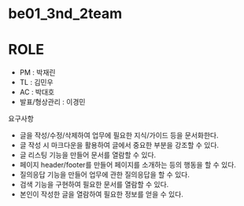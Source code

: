 # be01_3nd_2team

# ROLE

- PM : 박재린
- TL : 김민우
- AC : 박대호
- 발표/형상관리 : 이경민

요구사항
 - 글을 작성/수정/삭제하여 업무에 필요한 지식/가이드 등을 문서화한다.
 - 글 작성 시 마크다운을 활용하여 글에서 중요한 부분을 강조할 수 있다.
 - 글 리스팅 기능을 만들어 문서를 열람할 수 있다.
 - 페이지 header/footer를 만들어 페이지를 소개하는 등의 행동을 할 수 있다.
 - 질의응답 기능을 만들어 업무에 관한 질의응답을 할 수 있다.
 - 검색 기능을 구현하여 필요한 문서를 열람할 수 있다.
 - 본인이 작성한 글을 열람하여 필요한 정보를 얻을 수 있다.
